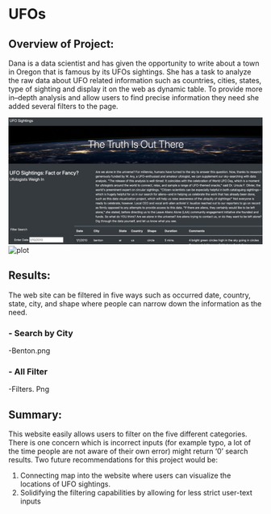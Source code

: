 # UFOs
## Overview of Project:

Dana is a data scientist and has given the opportunity to write about a town in Oregon that is famous by its UFOs sightings. She has a task to analyze the raw data about UFO related information such as countries, cities, states, type of sighting and display it on the web as dynamic table. To provide more in–depth analysis and allow users to find precise information they need she added several filters to the page. 

![plot](./page.png)
![plot](./Resources/2017.png) 

## Results: 

The web site can be filtered in five ways such as occurred date, country, state, city, and shape where people can narrow down the information as the need.

### - Search by City
-Benton.png
### - All Filter
-Filters. Png



## Summary:

This website easily allows users to filter on the five different categories. There is one concern which is incorrect inputs (for example typo, a lot of the time people are not aware of their own error) might return ‘0’ search results. Two future recommendations for this project would be:
1.	Connecting map into the website where users can visualize the locations of UFO sightings.
2.	Solidifying the filtering capabilities by allowing for less strict user-text inputs 

